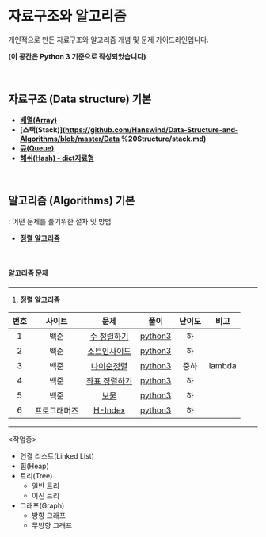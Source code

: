 # 자료구조와 알고리즘
개인적으로 만든 자료구조와 알고리즘 개념 및 문제 가이드라인입니다.

**(이 공간은 Python 3 기준으로 작성되었습니다)**

<br>

## 자료구조 (Data structure) 기본

- **[배열(Array)](https://github.com/Hanswind/Data-Structure-and-Algorithms/blob/master/Data%20Structure/array.md)**
- **[스택(Stack)](https://github.com/Hanswind/Data-Structure-and-Algorithms/blob/master/Data %20Structure/stack.md)**
- **[큐(Queue)](https://charincoding.com/2-큐/)**
- **[해쉬(Hash) - dict자료형](https://github.com/Hanswind/Data-Structure-and-Algorithms/blob/master/Data%20Structure/hash.md)**

<br>

## 알고리즘 (Algorithms) 기본

: 어떤 문제를 풀기위한 절차 및 방법

- **[정렬 알고리즘](./Algorithms/Sorting_Algorithm/README.md)**

<br>

#### 알고리즘 문제

----

1. **정렬 알고리즘**

| 번호 |    사이트    |                             문제                             |                    풀이                    | 난이도 |  비고  |
| :--: | :----------: | :----------------------------------------------------------: | :----------------------------------------: | :----: | :----: |
|  1   |     백준     |     [수 정렬하기](https://www.acmicpc.net/problem/2750)      | [python3](./Quizes/backjoon/back_2750.py)  |   하   |        |
|  2   |     백준     |     [소트인사이드](https://www.acmicpc.net/problem/1427)     | [python3](./Quizes/backjoon/back_1427.py)  |   하   |        |
|  3   |     백준     |     [나이순정렬](https://www.acmicpc.net/problem/10814)      | [python3](./Quizes/backjoon/back_10814.py) |  중하  | lambda |
|  4   |     백준     |    [좌표 정렬하기](https://www.acmicpc.net/problem/11650)    | [python3](./Quizes/backjoon/back_11650.py) |   하   |        |
|  5   |     백준     |         [보물](https://www.acmicpc.net/problem/1026)         | [python3](./Quizes/backjoon/back_1026.py)  |   하   |        |
|  6   | 프로그래머즈 | [H-Index](https://programmers.co.kr/learn/courses/30/lessons/42747) | [python3](./Quizes/programmers/h-index.py) |   하   |        |











------

<작업중>

- 연결 리스트(Linked List)
- 힙(Heap)
- 트리(Tree)
  - 일반 트리
  - 이진 트리
- 그래프(Graph)
  - 방향 그래프
  - 무방향 그래프



